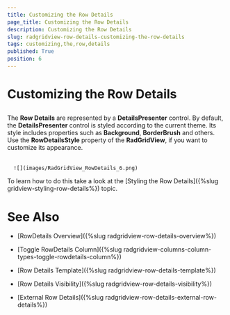 ```yaml
---
title: Customizing the Row Details
page_title: Customizing the Row Details
description: Customizing the Row Details
slug: radgridview-row-details-customizing-the-row-details
tags: customizing,the,row,details
published: True
position: 6
---
```


# Customizing the Row Details



## 

The __Row Details__ are represented by a __DetailsPresenter__ control. By default, the __DetailsPresenter__ control is styled according to the current theme. Its style includes properties such as __Background__, __BorderBrush__ and others. Use the __RowDetailsStyle__ property of the __RadGridView__, if you want to customize its appearance.




         
      ![](images/RadGridView_RowDetails_6.png)

To learn how to do this take a look at the [Styling the Row Details]({%slug gridview-styling-row-details%}) topic. 

# See Also

 * [RowDetails Overview]({%slug radgridview-row-details-overview%})

 * [Toggle RowDetails Column]({%slug radgridview-columns-column-types-toggle-rowdetails-column%})

 * [Row Details Template]({%slug radgridview-row-details-template%})

 * [Row Details Visibility]({%slug radgridview-row-details-visibility%})

 * [External Row Details]({%slug radgridview-row-details-external-row-details%})

